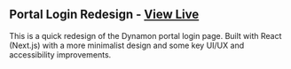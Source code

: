 ## Portal Login Redesign - [View Live](https://portal-login-redesign.vercel.app/)

This is a quick redesign of the Dynamon portal login page. Built with React (Next.js) with a more minimalist design and some key UI/UX and accessibility improvements.
